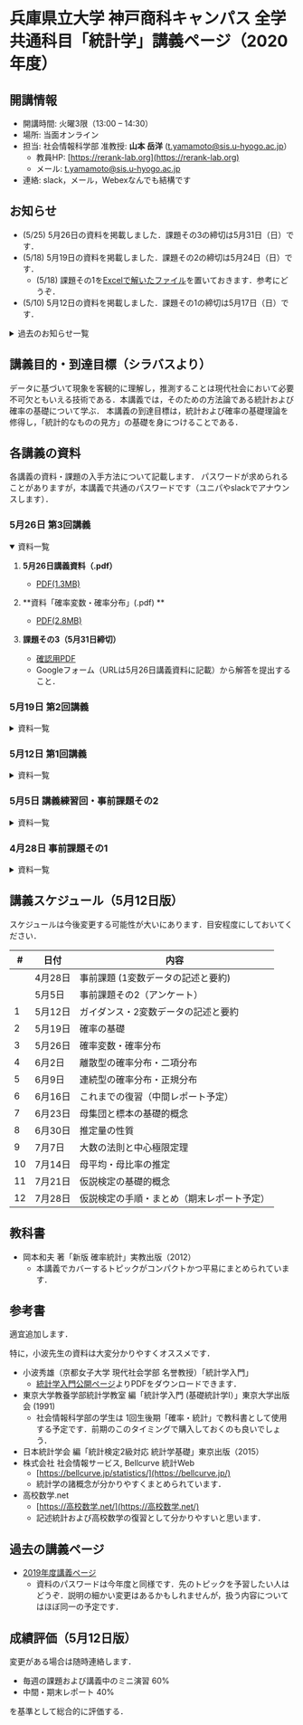 # 兵庫県立大学 神戸商科キャンパス 全学共通科目「統計学」講義ページ（2020年度）


## 開講情報
- 開講時間: 火曜3限（13:00 – 14:30）
- 場所: 当面オンライン
- 担当: 社会情報科学部 准教授: **山本 岳洋** (t.yamamoto@sis.u-hyogo.ac.jp）
  - 教員HP: [https://rerank-lab.org](https://rerank-lab.org)
  - メール: t.yamamoto@sis.u-hyogo.ac.jp
- 連絡: slack，メール，Webexなんでも結構です


## お知らせ
- (5/25) 5月26日の資料を掲載しました．課題その3の締切は5月31日（日）です．
- (5/18) 5月19日の資料を掲載しました．課題その2の締切は5月24日（日）です．
  - (5/18) 課題その1を[Excelで解いたファイル](weekly/statistics2020_week1_example.xlsx)を置いておきます．参考にどうぞ．
- (5/10) 5月12日の資料を掲載しました．課題その1の締切は5月17日（日）です．


<details><summary>過去のお知らせ一覧</summary>
- (5/7) 5月5日の講義動画をYouTubeに掲載しました．URLはSlackに掲載しています．
  - また，事前課題その1の問3 c. において 「4ヶ月」とある部分は全て「3ヶ月」の間違いでした．申し訳ございません．
- (5/4)  5月5日の資料を掲載しました．13:00からWebexテスト回をします
  - WebexのURLはユニパかslackを参照
- (4/28) 事前課題その1の資料を掲載しました．また，5/5 13:00からWebexテスト回をします．
</details>


## 講義目的・到達目標（シラバスより）
データに基づいて現象を客観的に理解し，推測することは現代社会において必要不可欠ともいえる技術である．本講義では，そのための方法論である統計および確率の基礎について学ぶ． 本講義の到達目標は，統計および確率の基礎理論を修得し，「統計的なものの見方」の基礎を身につけることである．


## 各講義の資料
各講義の資料・課題の入手方法について記載します． パスワードが求められることがありますが，本講義で共通のパスワードです（ユニパやslackでアナウンスします）．

### 5月26日 第3回講義
<details open><summary>資料一覧</summary>

1. **5月26日講義資料（.pdf）**
   - [PDF(1.3MB)](materials/statistics2020_0526.pdf)

2. **資料「確率変数・確率分布」(.pdf) **
   - [PDF(2.8MB)](materials/statistics2020_lecture4.pdf)

3. **課題その3（5月31日締切）**
   -  [確認用PDF](weekly/statistics2020_weekly_week3.pdf)
   - Googleフォーム（URLは5月26日講義資料に記載）から解答を提出すること．
</details>

### 5月19日 第2回講義
<details><summary>資料一覧</summary>

1. **5月19日講義資料（.pdf）**
   - [PDF(0.8MB)](materials/statistics2020_0519.pdf)

2. **資料「確率の基礎」(.pdf) (5月19日 12時40分更新)**
   - [PDF(5.8MB)](materials/statistics2020_lecture3.pdf)

3. **課題その2（5月24日締切）**
   -  [確認用PDF](weekly/statistics2020_weekly_week2.pdf)
   - Googleフォーム（URLは5月19日講義資料に記載）から解答を提出すること．
</details>


### 5月12日 第1回講義
<details><summary>資料一覧</summary>

1. **5月12日講義資料（.pdf）**
   - [PDF(2.2MB)](materials/statistics2020_0512.pdf)

2. **資料「2変数データの記述と要約」(.pdf)**
   - [PDF(6.4MB)](materials/statistics2020_lecture2.pdf)

3. **課題その1（5月17日締切）**
   -  [確認用PDF](weekly/statistics2020_weekly_week1.pdf)
   - Googleフォーム（URLは5月12日講義資料に記載）から解答を提出すること．
</details>

### 5月5日 講義練習回・事前課題その2

<details><summary>資料一覧</summary>

配布資料1つと事前課題1つの合計2つです．

1. **5月5日講義資料（.pdf）**
   - [PDF(1.5MB)](materials/statistics2020_0505.pdf)
     - 5月5日のWebex練習回に参加する人は事前にダウンロードしておいてください．
     - 事前課題その1の解説が主な内容です．練習回に参加しなかった人も事前課題その1を解いた後に確認してください．

2. **事前課題その2（5月11日締切）（ユニパのアンケート）**
   - ユニパのアンケートより回答（5月5日午後から回答可能になると思います）
   - テストなどではないので，気楽に回答してください．（成績評価とは無関係です）
   - 受講者の受講状況確認もかねていますので，できる限り回答をお願いいたします
</details>

### 4月28日 事前課題その1

<details><summary>資料一覧</summary>

配布資料2つと事前課題1つの合計3つあります．配付資料はユニパのクラスプロファイルにおいているものと同一です．
（ユニパがダウンしたときのバックアップのためこちらにもおいておきます）

1. **簡易イントロダクション（.ppsx）**
   - [.ppsxファイル(9.6MB)](videos/statistics2020_intro1.ppsx)
     - スライドをめくっていくと音声が流れると思います．
   - 上記 .ppsxが開けない人向け動画（YouTube）
     - URLはユニパに記載
2. **資料「1変数データの記述と要約」(.pdf)**
   - [PDF(2.5MB)](materials/statistics2020_lecture1.pdf)
     - WindowsやMacでPDFが開けない人は，Adobe Acrobat Reader をインストールしてください．
3. **事前課題その1（5月4日締切）（ユニパのアンケート）**
   - ユニパのアンケートより回答
   - [確認用PDF](weekly/statistics2020_weekly_pre1.pdf): ユニパのアンケートと同内容です．
</details>

## 講義スケジュール（5月12日版）
スケジュールは今後変更する可能性が大いにあります．目安程度にしておいてください．

| #   | 日付    | 内容                                       |
| --- | ------- | ------------------------------------------ |
|     | 4月28日 | 事前課題 (1変数データの記述と要約)         |
|     | 5月5日  | 事前課題その2（アンケート）                |
| 1   | 5月12日 | ガイダンス・2変数データの記述と要約        |
| 2   | 5月19日 | 確率の基礎                                 |
| 3   | 5月26日 | 確率変数・確率分布                         |
| 4   | 6月2日  | 離散型の確率分布・二項分布                 |
| 5   | 6月9日  | 連続型の確率分布・正規分布                 |
| 6   | 6月16日 | これまでの復習（中間レポート予定）         |
| 7   | 6月23日 | 母集団と標本の基礎的概念                   |
| 8   | 6月30日 | 推定量の性質                               |
| 9   | 7月7日  | 大数の法則と中心極限定理                   |
| 10  | 7月14日 | 母平均・母比率の推定                       |
| 11  | 7月21日 | 仮説検定の基礎的概念                       |
| 12  | 7月28日 | 仮説検定の手順・まとめ（期末レポート予定） |


## 教科書
- 岡本和夫 著「新版 確率統計」実教出版（2012）
  - 本講義でカバーするトピックがコンパクトかつ平易にまとめられています．

## 参考書
適宜追加します．

特に，小波先生の資料は大変分かりやすくオススメです．

- 小波秀雄（京都女子大学 現代社会学部 名誉教授）「統計学入門」
  - [統計学入門公開ページ](http://konamih.sakura.ne.jp/Stats/Text/)よりPDFをダウンロードできます．
- 東京大学教養学部統計学教室 編「統計学入門 (基礎統計学Ⅰ）」東京大学出版会 (1991)
  - 社会情報科学部の学生は 1回生後期「確率・統計」で教科書として使用する予定です．前期のこのタイミングで購入しておくのも良いでしょう．
- 日本統計学会 編「統計検定2級対応 統計学基礎」東京出版（2015）
- 株式会社 社会情報サービス, Bellcurve 統計Web
  - [https://bellcurve.jp/statistics/](https://bellcurve.jp/)
  - 統計学の諸概念が分かりやすくまとめられています．
- 高校数学.net
  - [https://高校数学.net/](https://高校数学.net/)
  - 記述統計および高校数学の復習として分かりやすいと思います．

## 過去の講義ページ
- [2019年度講義ページ](https://tyamamot.github.io/h31statistics/)
  - 資料のパスワードは今年度と同様です．先のトピックを予習したい人はどうぞ．説明の細かい変更はあるかもしれませんが，扱う内容についてはほぼ同一の予定です．

## 成績評価（5月12日版）
変更がある場合は随時連絡します．

- 毎週の課題および講義中のミニ演習 60%
- 中間・期末レポート 40%

を基準として総合的に評価する．
